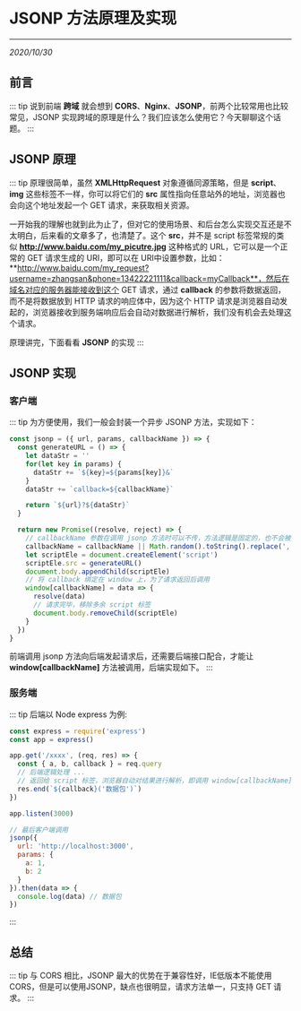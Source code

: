 # JSONP 方法原理及实现
---
*2020/10/30*

## 前言

::: tip
  说到前端 **跨域** 就会想到 **CORS**、**Nginx**、**JSONP**，前两个比较常用也比较常见，JSONP 实现跨域的原理是什么？我们应该怎么使用它？今天聊聊这个话题。
:::

## JSONP 原理

::: tip
  原理很简单，虽然 **XMLHttpRequest** 对象遵循同源策略，但是 **script**、**img** 这些标签不一样，你可以将它们的 **src** 属性指向任意站外的地址，浏览器也会向这个地址发起一个 GET 请求，来获取相关资源。

  一开始我的理解也就到此为止了，但对它的使用场景、和后台怎么实现交互还是不太明白，后来看的文章多了，也清楚了。这个 **src**，并不是 script 标签常规的类似 **http://www.baidu.com/my_picutre.jpg** 这种格式的 URL，它可以是一个正常的 GET 请求生成的 URI，即可以在 URI中设置参数，比如：**http://www.baidu.com/my_request?username=zhangsan&phone=13422221111&callback=myCallback**，然后在域名对应的服务器能接收到这个 GET 请求，通过 **callback** 的参数将数据返回，而不是将数据放到 HTTP 请求的响应体中，因为这个 HTTP 请求是浏览器自动发起的，浏览器接收到服务端响应后会自动对数据进行解析，我们没有机会去处理这个请求。

  原理讲完，下面看看 **JSONP** 的实现
:::

## JSONP 实现

### 客户端
::: tip
  为方便使用，我们一般会封装一个异步 JSONP 方法，实现如下：

``` js
const jsonp = ({ url, params, callbackName }) => {
  const generateURL = () => {
    let dataStr = ''
    for(let key in params) {
      dataStr += `${key}=${params[key]}&`
    }
    dataStr += `callback=${callbackName}`

    return `${url}?${dataStr}`
  }

  return new Promise((resolve, reject) => {
    // callbackName 参数在调用 jsonp 方法时可以不传，方法逻辑是固定的，也不会被外部调用
    callbackName = callbackName || Math.random().toString().replace(',', '')
    let scriptEle = document.createElement('script')
    scriptEle.src = generateURL()
    document.body.appendChild(scriptEle)
    // 将 callback 绑定在 window 上，为了请求返回后调用
    window[callbackName] = data => {
      resolve(data)
      // 请求完毕，移除多余 script 标签
      document.body.removeChild(scriptEle)
    }
  })
}
```

  前端调用 jsonp 方法向后端发起请求后，还需要后端接口配合，才能让 **window[callbackName]** 方法被调用，后端实现如下。
:::

### 服务端

::: tip
  后端以 Node express 为例:

``` js
const express = require('express')
const app = express()

app.get('/xxxx', (req, res) => {
  const { a, b, callback } = req.query
  // 后端逻辑处理 ...
  // 返回给 script 标签，浏览器自动对结果进行解析，即调用 window[callbackName] 方法
  res.end(`${callback}('数据包')`)
})

app.listen(3000)

// 最后客户端调用
jsonp({
  url: 'http://localhost:3000',
  params: {
    a: 1,
    b: 2
  }
}).then(data => {
  console.log(data) // 数据包
})
```
:::

## 总结

::: tip
  与 CORS 相比，JSONP 最大的优势在于兼容性好，IE低版本不能使用 CORS，但是可以使用JSONP，缺点也很明显，请求方法单一，只支持 GET 请求。
:::